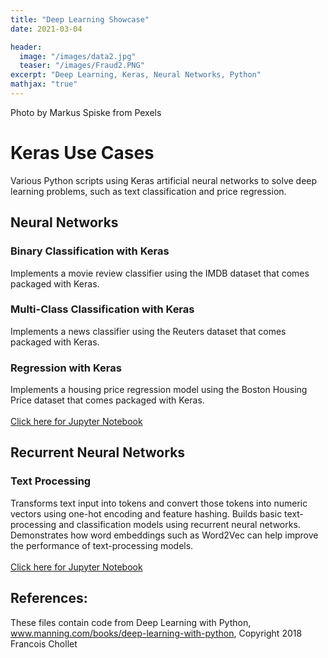```yaml
---
title: "Deep Learning Showcase"
date: 2021-03-04

header:
  image: "/images/data2.jpg"
  teaser: "/images/Fraud2.PNG"
excerpt: "Deep Learning, Keras, Neural Networks, Python"
mathjax: "true"
---
```


Photo by Markus Spiske from Pexels

# Keras Use Cases
Various Python scripts using Keras artificial neural networks to solve deep learning problems, such as text classification and price regression.

## Neural Networks
### Binary Classification with Keras
Implements a movie review classifier using the IMDB dataset that comes packaged with Keras.
<br>
### Multi-Class Classification with Keras
Implements a news classifier using the Reuters dataset that comes packaged with Keras.
<br>
### Regression with Keras
Implements a housing price regression model using the Boston Housing Price dataset that comes packaged with Keras.
<br>
<br>
<a href="https://github.com/MaryDonovanMartello/Deep-Learning/blob/main/Keras%20Classification%20and%20Regression%20Models.ipynb" target="_blank">Click here for Jupyter Notebook</a>

## Recurrent Neural Networks
### Text Processing
Transforms text input into tokens and convert those tokens into numeric vectors using one-hot encoding and feature hashing.  Builds basic text-processing and classification models using recurrent neural networks.  Demonstrates how word embeddings such as Word2Vec can help improve the performance of text-processing models.
<br>
<br>
<a href="https://github.com/MaryDonovanMartello/Deep-Learning/blob/main/Keras%20Text%20Processing%20and%20Classification.ipynb" target="_blank">Click here for Jupyter Notebook</a>


## References:
These files contain code from Deep Learning with Python, <a href="https://www.manning.com/books/deep-learning-with-python" target="_blank"> www.manning.com/books/deep-learning-with-python</a>, Copyright 2018 Francois Chollet

<!--   teaser: "/images/data2.jpg" -->
